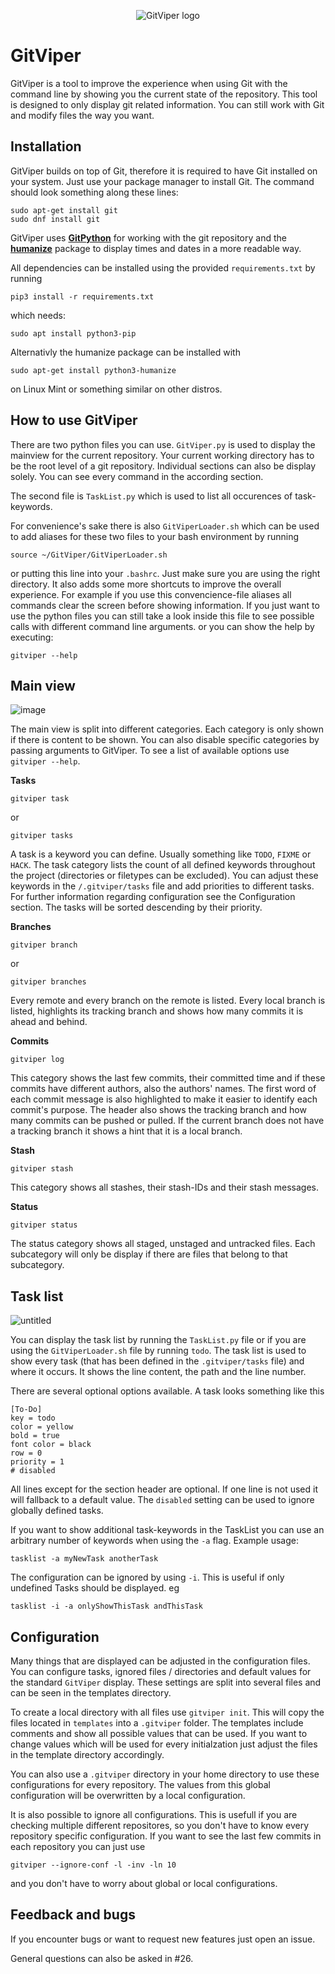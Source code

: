 <p align="center">
    <img src="https://user-images.githubusercontent.com/3453076/35360877-8035c5b2-015f-11e8-8ab2-1d74e65e3cd5.png" alt="GitViper logo">
</p>

# GitViper
GitViper is a tool to improve the experience when using Git with the command line by showing you the current state of the repository. This tool is designed to only display git related information. You can still work with Git and modify files the way you want.

## Installation
GitViper builds on top of Git, therefore it is required to have Git installed on your system. Just use your package manager to install Git. The command should look something along these lines:
```
sudo apt-get install git
sudo dnf install git
```

GitViper uses **[GitPython](https://github.com/gitpython-developers/GitPython)** for working with the git repository and the **[humanize](https://github.com/jmoiron/humanize)** package to display times and dates in a more readable way.

All dependencies can be installed using the provided `requirements.txt` by running

```
pip3 install -r requirements.txt
```

which needs:

```
sudo apt install python3-pip
```

Alternativly the humanize package can be installed with

```
sudo apt-get install python3-humanize
```

on Linux Mint or something similar on other distros.

## How to use GitViper
There are two python files you can use. `GitViper.py` is used to display the mainview for the current repository. Your current working directory has to be the root level of a git repository. Individual sections can also be display solely. You can see every command in the according section.

The second file is `TaskList.py` which is used to list all occurences of task-keywords.

For convenience's sake there is also `GitViperLoader.sh` which can be used to add aliases for these two files to your bash environment by running

```
source ~/GitViper/GitViperLoader.sh
```

or putting this line into your `.bashrc`. Just make sure you are using the right directory. It also adds some more shortcuts to improve the overall experience. For example if you use this convencience-file aliases all commands clear the screen before showing information. If you just want to use the python files you can still take a look inside this file to see possible calls with different command line arguments. or you can show the help by executing:

```
gitviper --help
```

## Main view

![image](https://user-images.githubusercontent.com/3453076/35360910-9935f38e-015f-11e8-9b4f-447c99c8a92a.png)

The main view is split into different categories. Each category is only shown if there is content to be shown. You can also disable specific categories by passing arguments to GitViper. To see a list of available options use `gitviper --help`.

**Tasks**

```
gitviper task
```

or

```
gitviper tasks
```

A task is a keyword you can define. Usually something like `TODO`, `FIXME` or `HACK`. The task category lists the count of all defined keywords throughout the project (directories or filetypes can be excluded). You can adjust these keywords in the `/.gitviper/tasks` file and add priorities to different tasks. For further information regarding configuration see the Configuration section. The tasks will be sorted descending by their priority.

**Branches**

```
gitviper branch
```

or

```
gitviper branches
```

Every remote and every branch on the remote is listed.
Every local branch is listed, highlights its tracking branch and shows how many commits it is ahead and behind.

**Commits**

```
gitviper log
```

This category shows the last few commits, their committed time and if these commits have different authors, also the authors' names. The first word of each commit message is also highlighted to make it easier to identify each commit's purpose.
The header also shows the tracking branch and how many commits can be pushed or pulled. If the current branch does not have a tracking branch it shows a hint that it is a local branch.

**Stash**

```
gitviper stash
```

This category shows all stashes, their stash-IDs and their stash messages.

**Status**

```
gitviper status
```

The status category shows all staged, unstaged and untracked files. Each subcategory will only be display if there are files that belong to that subcategory.

## Task list

![untitled](https://user-images.githubusercontent.com/3453076/48317511-b6b61500-e5f3-11e8-8426-5bee86120cc0.png)

You can display the task list by running the `TaskList.py` file or if you are using the `GitViperLoader.sh` file by running `todo`. The task list is used to show every task (that has been defined in the `.gitviper/tasks` file) and where it occurs. It shows the line content, the path and the line number.

There are several optional options available.
A task looks something like this

```
[To-Do]
key = todo
color = yellow
bold = true
font color = black
row = 0
priority = 1
# disabled
```

All lines except for the section header are optional. If one line is not used it will fallback to a default value. The `disabled` setting can be used to ignore globally defined tasks.

If you want to show additional task-keywords in the TaskList you can use an arbitrary number of keywords when using the `-a` flag.
Example usage:

```
tasklist -a myNewTask anotherTask
```

The configuration can be ignored by using `-i`. This is useful if only undefined Tasks should be displayed. eg 

```
tasklist -i -a onlyShowThisTask andThisTask
```

## Configuration
Many things that are displayed can be adjusted in the configuration files. You can configure tasks, ignored files / directories and default values for the standard `GitViper` display.
These settings are split into several files and can be seen in the templates directory.

To create a local directory with all files use `gitviper init`. 
This will copy the files located in `templates` into a `.gitviper` folder. The templates include comments and show all possible values that can be used. If you want to change values which will be used for every initialzation just adjust the files in the template directory accordingly.

You can also use a `.gitviper` directory in your home directory to use these configurations for every repository. The values from this global configuration will be overwritten by a local configuration.

It is also possible to ignore all configurations. This is usefull if you are checking multiple different repositores, so you don't have to know every repository specific configuration. If you want to see the last few commits in each repository you can just use

```
gitviper --ignore-conf -l -inv -ln 10
```

and you don't have to worry about global or local configurations.


## Feedback and bugs
If you encounter bugs or want to request new features just open an issue.

General questions can also be asked in #26.
